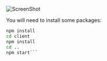 ![ScreenShot](https://raw.github.com/{brianbixby}/{MetroTripAdvisor}/{master}/{MetroTripAdvisor/client/src/img/screenShot.png})

You will need to install some packages:

```sh
npm install
cd client
npm install
cd ..
npm start```
